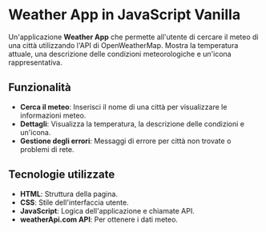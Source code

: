 # Weather App in JavaScript Vanilla

Un'applicazione **Weather App** che permette all'utente di cercare il meteo di una città utilizzando l'API di OpenWeatherMap. Mostra la temperatura attuale, una descrizione delle condizioni meteorologiche e un'icona rappresentativa.

## Funzionalità
- **Cerca il meteo**: Inserisci il nome di una città per visualizzare le informazioni meteo.
- **Dettagli**: Visualizza la temperatura, la descrizione delle condizioni e un'icona.
- **Gestione degli errori**: Messaggi di errore per città non trovate o problemi di rete.

## Tecnologie utilizzate
- **HTML**: Struttura della pagina.
- **CSS**: Stile dell'interfaccia utente.
- **JavaScript**: Logica dell'applicazione e chiamate API.
- **weatherApi.com API**: Per ottenere i dati meteo.
